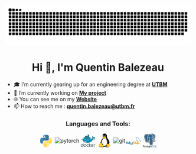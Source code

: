 <picture>
  <source media="(prefers-color-scheme: dark)" srcset="dist/github-snake-dark.svg" />
  <source media="(prefers-color-scheme: light)" srcset="dist/github-snake.svg" />
  <img alt="github-snake" src="dist/github-snake.svg" />
</picture>

###
<h1 align="center">Hi 👋, I'm Quentin Balezeau</h1>

- 🎓 I’m currently gearing up for an engineering degree at [**UTBM**](https://www.utbm.fr/)
- 🔭 I’m currently working on [**My project**](https://github.com/balezeauquentin?tab=repositories)
- 🌐 You can see me on my [**Website**](https://balezeau.fr)
- 📫 How to reach me : **quentin.balezeau@utbm.fr**




<h3 align="center">Languages and Tools:</h3>
<p align="center">
    <img src="https://raw.githubusercontent.com/teamedwardforever/Readme-Generator/71f25dd8b98329b168142a6b782a107b75eab178/svg/Skills/Languages/python-original.svg" alt="Python" width="40" height="40" align="center"/>
    <img src="https://www.vectorlogo.zone/logos/pytorch/pytorch-icon.svg" alt="pytorch" width="40" height="40" align="center"/>
    <img src="https://raw.githubusercontent.com/devicons/devicon/master/icons/docker/docker-original-wordmark.svg" alt="docker" width="40" height="40" align="center"/> </a> 
    <img src="https://raw.githubusercontent.com/devicons/devicon/master/icons/linux/linux-original.svg" alt="linux" width="40" height="40" align="center"/>
    <img src="https://www.vectorlogo.zone/logos/git-scm/git-scm-icon.svg" alt="git" width="40" height="40" align="center"/>
    <img src="https://raw.githubusercontent.com/devicons/devicon/master/icons/mysql/mysql-original-wordmark.svg" alt="mysql" width="40" height="40" align="center"/>
    <img src="https://raw.githubusercontent.com/devicons/devicon/master/icons/postgresql/postgresql-original-wordmark.svg" alt="postgresql" width="40" height="40" align="center"/>
</p>

<div align="center">
<a href="https://github.com/balezeauquentin">
</div>

